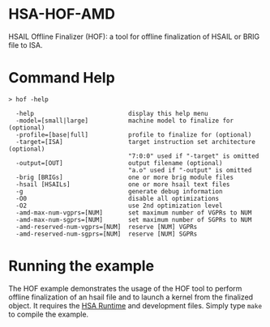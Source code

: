 # HSA-HOF-AMD
HSAIL Offline Finalizer (HOF): a tool for offline finalization of HSAIL or BRIG file to ISA.

# Command Help

```
> hof -help

  -help                          display this help menu
  -model=[small|large]           machine model to finalize for (optional)
  -profile=[base|full]           profile to finalize for (optional)
  -target=[ISA]                  target instruction set architecture (optional)
                                 "7:0:0" used if "-target" is omitted
  -output=[OUT]                  output filename (optional)
                                 "a.o" used if "-output" is omitted
  -brig [BRIGs]                  one or more brig module files
  -hsail [HSAILs]                one or more hsail text files
  -g                             generate debug information
  -O0                            disable all optimizations
  -O2                            use 2nd optimization level
  -amd-max-num-vgprs=[NUM]       set maximum number of VGPRs to NUM
  -amd-max-num-sgprs=[NUM]       set maximum number of SGPRs to NUM
  -amd-reserved-num-vgprs=[NUM]  reserve [NUM] VGPRs
  -amd-reserved-num-sgprs=[NUM]  reserve [NUM] SGPRs

```

# Running the example

The HOF example demonstrates the usage of the HOF tool to perform offline finalization of an hsail file and to launch a kernel from the finalized object.
It requires the [HSA Runtime](https://github.com/HSAFoundation/HSA-Runtime-AMD) and development files.  Simply type `make` to compile the example. 

